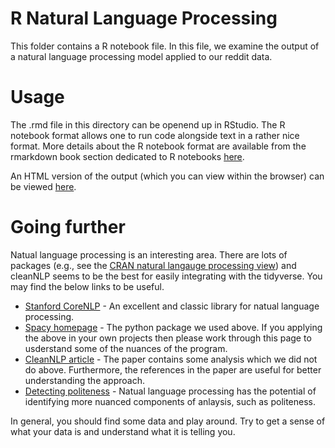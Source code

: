 # R Natural Language Processing

This folder contains a R notebook file. In this file, we examine the output of a natural language processing model applied to our reddit data.

# Usage

The .rmd file in this directory can be openend up in RStudio. The R notebook format allows one to run code alongside text in a rather nice format. More details about the R notebook format are available from the rmarkdown book section dedicated to R notebooks [here](https://agnor.lnx.warwick.ac.uk/social_media/6_natural_language.html).

An HTML version of the output (which you can view within the browser) can be viewed [here](https://agnor.lnx.warwick.ac.uk/social_media/6_natural_language.html).

# Going further

Natual language processing is an interesting area. There are lots of packages (e.g., see the [CRAN natural langauge processing view](https://cran.r-project.org/web/views/NaturalLanguageProcessing.html)) and cleanNLP seems to be the best for easily integrating with the tidyverse. You may find the below links to be useful.

* [Stanford CoreNLP](http://www.aclweb.org/anthology/P14-5010) - An excellent and classic library for natual language processing.
* [Spacy homepage](https://spacy.io) - The python package we used above. If you applying the above in your own projects then please work through this page to usderstand some of the nuances of the program.
* [CleanNLP article](https://arxiv.org/pdf/1703.09570.pdf) - The paper contains some analysis which we did not do above. Furthermore, the references in the paper are useful for better understanding the approach.
* [Detecting politeness](https://journal.r-project.org/archive/2018/RJ-2018-067/RJ-2018-067.pdf) - Natual language processing has the potential of identifying more nuanced components of anlaysis, such as politeness.

In general, you should find some data and play around. Try to get a sense of what your data is and understand what it is telling you.